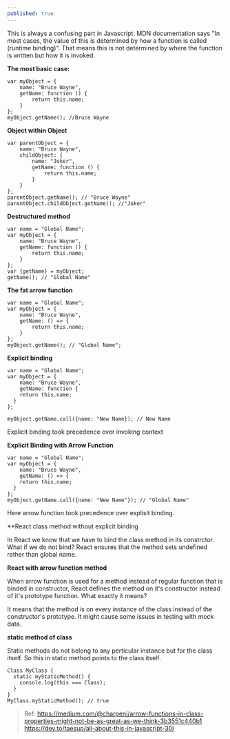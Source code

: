 ```yaml
---
published: true
---
```

This is always a confusing part in Javascript. MDN documentation says "In most cases, the value of this is determined by how a function is called (runtime binding)". That means this is not determined by where the function is written but how it is invoked.

**The most basic case:**
```
var myObject = {
	name: "Bruce Wayne",
  	getName: function () {
    	return this.name;
  	}
};
myObject.getName(); //Bruce Wayne
```


**Object within Object**
```
var parentObject = {
	name: "Bruce Wayne",
    childObject: {
    	name: "Joker",
    	getName: function () {
     		return this.name;
    	}
  	}
};
parentObject.getName(); // "Bruce Wayne"
parentObject.childObject.getName(); //"Joker"
```

**Destructured method**

```
var name = "Global Name";
var myObject = {
	name: "Bruce Wayne",
  	getName: function () {
    	return this.name;
    }
};
var {getName} = myObject;
getName(); // "Global Name"
```

**The fat arrow function**

```
var name = "Global Name";
var myObject = {
	name: "Bruce Wayne",
	getName: () => {
    	return this.name;
  	}
};
myObject.getName(); // "Global Name";
```
**Explicit binding**

```
var name = "Global Name";
var myObject = {
	name: "Bruce Wayne",
	getName: function {
    return this.name;
  }
};

myObject.getName.call({name: "New Name}); // New Name
```
Explicit binding took precedence over invoking context

**Explicit Binding with Arrow Function**
```
var name = "Global Name";
var myObject = {
	name: "Bruce Wayne",
	getName: () => {
    return this.name;
  }
};
myObject.getName.call({name: "New Name"}); // "Global Name"
```
Here arrow function took precedence over explisit binding.

**React class method without explicit binding


In React we know that we have to bind the class method in its constrctor. What if we do not bind? React ensures that the method sets undefined rather than global name.

**React with arrow function method**

When arrow function is used for a method instead of regular function that is binded in constructor, React defines the method on it's constructor instead of it's prototype function. What exactly it means?

It means that the method is on every instance of the class instead of the constructor's prototype. It might cause some issues in testing with mock data. 

**static method of class**

Static methods do not belong to any perticular instance but for the class itself. So this in static method points to the class itself.

```
Class MyClass {
  static myStaticMethod() {
    console.log(this === Class);
  }
}
MyClass.myStaticMethod(); // true
```

> Ref: 
https://medium.com/@charpeni/arrow-functions-in-class-properties-might-not-be-as-great-as-we-think-3b3551c440b1
https://dev.to/taesup/all-about-this-in-javascript-30j
